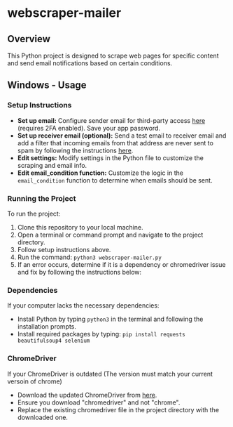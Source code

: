 # webscraper-mailer

## Overview
This Python project is designed to scrape web pages for specific content and send email notifications based on certain conditions.

## Windows - Usage

### Setup Instructions
- **Set up email:** Configure sender email for third-party access [here](https://myaccount.google.com/apppasswords) (requires 2FA enabled). Save your app password.
- **Set up receiver email (optional):** Send a test email to receiver email and add a filter that incoming emails from that address are never sent to spam by following the instructions [here](https://support.google.com/mail/answer/6579?hl=en).
- **Edit settings:** Modify settings in the Python file to customize the scraping and email info.
- **Edit email_condition function:** Customize the logic in the `email_condition` function to determine when emails should be sent.

### Running the Project
To run the project:
1. Clone this repository to your local machine.
2. Open a terminal or command prompt and navigate to the project directory.
3. Follow setup instructions above. 
4. Run the command: `python3 webscraper-mailer.py`
5. If an error occurs, determine if it is a dependency or chromedriver issue and fix by following the instructions below:

### Dependencies
If your computer lacks the necessary dependencies:
- Install Python by typing `python3` in the terminal and following the installation prompts.
- Install required packages by typing: `pip install requests beautifulsoup4 selenium`

### ChromeDriver
If your ChromeDriver is outdated (The version must match your current versoin of chrome)
- Download the updated ChromeDriver from [here](https://googlechromelabs.github.io/chrome-for-testing/).
- Ensure you download "chromedriver" and not "chrome".
- Replace the existing chromedriver file in the project directory with the downloaded one.
